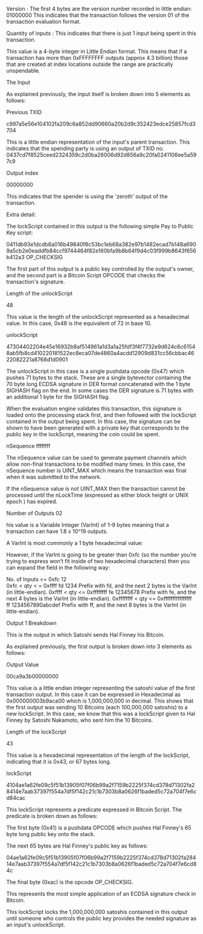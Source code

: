 Version : The first 4 bytes are the version number recorded in little endian:
01000000
This indicates that the transaction follows the version 01 of the transaction evaluation format.

Quantity of inputs : This indicates that there is just 1 input being spent in this transaction.

This value is a 4-byte integer in Little Endian format. This means that if a transaction has more than 0xFFFFFFFF outputs (approx 4.3 billion) those that are created at index locations outside the range are practically unspendable.

The Input

As explained previously, the input itself is broken down into 5 elements as follows:

Previous TXID

c997a5e56e104102fa209c6a852dd90660a20b2d9c352423edce25857fcd3704

This is a little endian representation of the input's parent transaction. This indicates that the spending party is using an output of TXID no. 0437cd7f8525ceed2324359c2d0ba26006d92d856a9c20fa0241106ee5a597c9

Output index

00000000

This indicates that the spender is using the 'zeroth' output of the transaction.

Extra detail:

The lockScript contained in this output is the following simple Pay to Public Key script:

0411db93e1dcdb8a016b49840f8c53bc1eb68a382e97b1482ecad7b148a6909a5cb2e0eaddfb84ccf9744464f82e160bfa9b8b64f9d4c03f999b8643f656b412a3 OP_CHECKSIG

The first part of this output is a public key controlled by the output's owner, and the second part is a Bitcoin Script OPCODE that checks the transaction's signature.

Length of the unlockScript

48

This value is the length of the unlockScript represented as a hexadecimal value. In this case, 0x48 is the equivalent of 72 in base 10.

unlockScript

47304402204e45e16932b8af514961a1d3a1a25fdf3f4f7732e9d624c6c61548ab5fb8cd410220181522ec8eca07de4860a4acdd12909d831cc56cbbac4622082221a8768d1d0901

The unlockScript in this case is a single pushdata opcode (0x47) which pushes 71 bytes to the stack. These are a single bytevector containing the 70 byte long ECDSA signature in DER format concatenated with the 1 byte SIGHASH flag on the end. In some cases the DER signature is 71 bytes with an additional 1 byte for the SIGHASH flag.

When the evaluation engine validates this transaction, this signature is loaded onto the processing stack first, and then followed with the lockScript contained in the output being spent. In this case, the signature can be shown to have been generated with a private key that corresponds to the public key in the lockScript, meaning the coin could be spent.

nSequence
ffffffff

The nSequence value can be used to generate payment channels which allow non-final transactions to be modified many times. In this case, the nSequence number is UINT_MAX which means the transaction was final when it was submitted to the network.

If the nSequence value is not UINT_MAX then the transaction cannot be processed until the nLockTime (expressed as either block height or UNIX epoch ) has expired.

Number of Outputs
02

his value is a Variable Integer (VarInt) of 1-9 bytes meaning that a transaction can have 1.8 x 10^19 outputs. 

A VarInt is most commonly a 1 byte hexadecimal value:

However, if the VarInt is going to be greater than 0xfc (so the number you’re trying to express won’t fit inside of two hexadecimal characters) then you can expand the field in the following way:

No. of Inputs
<= 0xfc	12	 
0xfc < qty < = 0xffff	fd 1234	Prefix with fd, and the next 2 bytes is the VarInt (in little-endian).
0xffff < qty <= 0xffffffff	fe 12345678	Prefix with fe, and the next 4 bytes is the VarInt (in little-endian).
0xffffffff < qty <= 0xffffffffffffffff	ff 1234567890abcdef	Prefix with ff, and the next 8 bytes is the VarInt (in little-endian).

Output 1 Breakdown

This is the output in which Satoshi sends Hal Finney his Bitcoin.

As explained previously, the first output is broken down into 3 elements as follows:

Output Value

00ca9a3b00000000

This value is a little endian integer representing the satoshi value of the first transaction output. In this case it can be expressed in Hexadecimal as 0x000000003b9aca00 which is 1,000,000,000 in decimal. This shows that the first output was sending 10 Bitcoins (each 100,000,000 satoshis) to a new lockScript. In this case, we know that this was a lockScript given to Hal Finney by Satoshi Nakamoto, who sent him the 10 Bitcoins.

Length of the lockScript

43

This value is a hexadecimal representation of the length of the lockScript, indicating that it is 0x43, or 67 bytes long.

lockScript

4104ae1a62fe09c5f51b13905f07f06b99a2f7159b2225f374cd378d71302fa28414e7aab37397f554a7df5f142c21c1b7303b8a0626f1baded5c72a704f7e6cd84cac

This lockScript represents a predicate expressed in Bitcoin Script. The predicate is broken down as follows:

The first byte (0x41) is a pushdata OPCODE which pushes Hal Finney's 65 byte long public key onto the stack.

The next 65 bytes are Hal Finney's public key as follows:

04ae1a62fe09c5f51b13905f07f06b99a2f7159b2225f374cd378d71302fa28414e7aab37397f554a7df5f142c21c1b7303b8a0626f1baded5c72a704f7e6cd84c

The final byte (0xac) is the opcode OP_CHECKSIG.

This represents the most simple application of an ECDSA signature check in Bitcoin.

This lockScript locks the 1,000,000,000 satoshis contained in this output until someone who controls the public key provides the needed signature as an input's unlockScript.